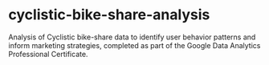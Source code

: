 # cyclistic-bike-share-analysis
Analysis of Cyclistic bike-share data to identify user behavior patterns and inform marketing strategies, completed as part of the Google Data Analytics Professional Certificate.
